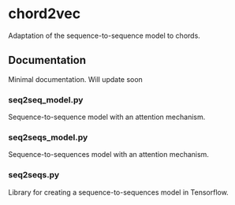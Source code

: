 # chord2vec
Adaptation of the sequence-to-sequence model to chords.

## Documentation 
Minimal documentation. Will update soon

### seq2seq_model.py
Sequence-to-sequence model with an attention mechanism.

### seq2seqs_model.py
Sequence-to-sequences model with an attention mechanism.

### seq2seqs.py
Library for creating a sequence-to-sequences model in Tensorflow.

